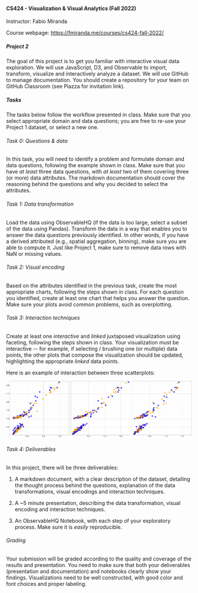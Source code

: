 #### CS424 - Visualization & Visual Analytics (Fall 2022)

Instructor: Fabio Miranda

Course webpage: https://fmiranda.me/courses/cs424-fall-2022/

##### Project 2
The goal of this project is to get you familiar with interactive visual data exploration. We will use JavaScript, D3, and Observable to import, transform, visualize and interactively analyze a dataset. We will use GitHub to manage documentation. You should create a repository for your team on GitHub Classroom (see Piazza for invitation link).

##### Tasks

The tasks below follow the workflow presented in class. Make sure that you select appropriate domain and data questions; you are free to re-use your Project 1 dataset, or select a new one.

###### Task 0: Questions & data

In this task, you will need to identify a problem and formulate domain and data questions, following the example shown in class. Make sure that you have *at least* three data questions, with *at least* two of them covering three (or more) data attributes. The markdown documentation should cover the reasoning behind the questions and why you decided to select the attributes.

###### Task 1: Data transformation

Load the data using ObservableHQ (if the data is too large, select a subset of the data using Pandas). Transform the data in a way that enables you to answer the data questions previously identified. In other words, if you have a derived attributed (e.g., spatial aggregation, binning), make sure you are able to compute it. Just like Project 1, make sure to remove data rows with NaN or missing values.

###### Task 2: Visual encoding

Based on the attributes identified in the previous task, create the most appropriate charts, following the steps shown in class. For each question you identified, create at least one chart that helps you answer the question. Make sure your plots avoid common problems, such as overplotting.

###### Task 3: Interaction techniques

Create at least one *interactive* and *linked* juxtaposed visualization using faceting, following the steps shown in class. Your visualization must be interactive -- for example, if selecting / brushing one (or multiple) data points, the other plots that compose the visualization should be updated, highlighting the appropriate *linked* data points.

Here is an example of interaction between three scatterplots:

![Example](example.gif)

###### Task 4: Deliverables

In this project, there will be three deliverables:

1) A markdown document, with a clear description of the dataset, detailing the thought process behind the questions, explanation of the data transformations, visual encodings and interaction techniques.

2) A ~5 minute presentation, describing the data transformation, visual encoding and interaction techniques.

3) An ObservableHQ Notebook, with each step of your exploratory process. Make sure it is *easily* reproducible.


###### Grading

Your submission will be graded according to the quality and coverage of the results and presentation. You need to make sure that both your deliverables (presentation and documentation) and notebooks clearly show your findings. Visualizations need to be well constructed, with good color and font choices and proper labeling.
